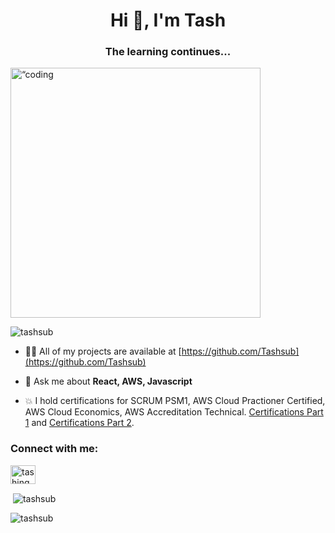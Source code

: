 <h1 align="center">Hi 👋, I'm Tash</h1>
<h3 align="center">The learning continues...</h3>
<img src="https://www.reddit.com/media?url=https%3A%2F%2Fi.redd.it%2Fn8agw6z2smyb1.gif" alt=“coding width=“400” height="400">

<p align="left"> <img src="https://komarev.com/ghpvc/?username=tashsub&label=Profile%20views&color=0e75b6&style=flat" alt="tashsub" /> </p>

- 👨‍💻 All of my projects are available at [https://github.com/Tashsub](https://github.com/Tashsub)

- 💬 Ask me about **React, AWS, Javascript**

- 💥 I hold certifications for SCRUM PSM1, AWS Cloud Practioner Certified, AWS Cloud Economics, AWS Accreditation Technical.  [Certifications Part 1](https://www.credly.com/users/tashinga-musanhu/badges) and  [Certifications Part 2](https://www.credly.com/users/tashinga-musanhu.87b61dd7).

<h3 align="left">Connect with me:</h3>
<p align="left">
<a href="https://www.linkedin.com/in/tashinga-musanhu/" target="blank"><img align="center" src="https://raw.githubusercontent.com/rahuldkjain/github-profile-readme-generator/master/src/images/icons/Social/linked-in-alt.svg" alt="tashinga musanhu" height="30" width="40" /></a>
</p>



<p>&nbsp;<img align="center" src="https://github-readme-stats.vercel.app/api?username=tashsub&show_icons=true&locale=en" alt="tashsub" /></p>

<p><img align="center" src="https://github-readme-streak-stats.herokuapp.com/?user=tashsub&" alt="tashsub" /></p>
